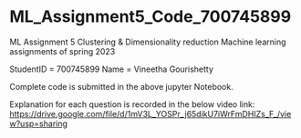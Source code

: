 # ML_Assignment5_Code_700745899
ML Assignment 5 Clustering & Dimensionality reduction Machine learning assignments of spring 2023

StudentID = 700745899 Name = Vineetha Gourishetty

Complete code is submitted in the above jupyter Notebook.

Explanation for each question is recorded in the below video link: 
https://drive.google.com/file/d/1mV3L_YOSPr_j65dikU7iWrFmDHIZs_F_/view?usp=sharing

